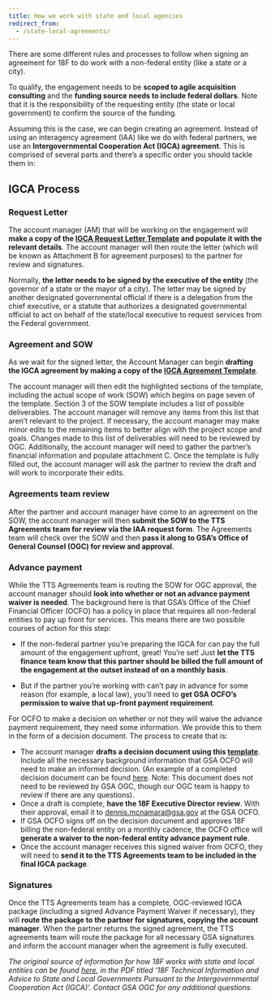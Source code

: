```yaml
---
title: How we work with state and local agencies
redirect_from:
  - /state-local-agreements/
---
```


There are some different rules and processes to follow when signing an agreement for 18F to do work with a non-federal entity (like a state or a city).

To qualify, the engagement needs to be **scoped to agile acquisition consulting** and the **funding source needs to include federal dollars**. Note that it is the responsibility of the requesting entity (the state or local government) to confirm the source of the funding.

Assuming this is the case, we can begin creating an agreement. Instead of using an interagency agreement (IAA) like we do with federal partners, we use an **Intergovernmental Cooperation Act (IGCA) agreement**. This is comprised of several parts and there’s a specific order you should tackle them in:

## IGCA Process

### Request Letter

The account manager (AM) that will be working on the engagement will **make a copy of the [IGCA Request Letter Template](https://docs.google.com/document/d/1e0DemPw6PCMjPDsIF8QYzWvI2n8Ow8bv9HNvtD7eR3A/edit) and populate it with the relevant details**. The account manager will then route the letter (which will be known as Attachment B for agreement purposes) to the partner for review and signatures.

Normally, **the letter needs to be signed by the executive of the entity** (the governor of a state or the mayor of a city). The letter may be signed by another designated governmental official if there is a delegation from the chief executive, or a statute that authorizes a designated governmental official to act on behalf of the state/local executive to request services from the Federal government.

### Agreement and SOW

As we wait for the signed letter, the Account Manager can begin **drafting the IGCA agreement by making a copy of the [IGCA Agreement Template](https://docs.google.com/document/d/1jaNxzcmVaidSKNCEfDCdNZcF6kVFRpPMbQINMpYmtoI/edit?ts=5cab85f3)**.

The account manager will then edit the highlighted sections of the template, including the actual scope of work (SOW) which begins on page seven of the template. Section 3 of the SOW template includes a list of possible deliverables. The account manager will remove any items from this list that aren’t relevant to the project. If necessary, the account manager may make minor edits to the remaining items to better align with the project scope and goals. Changes made to this list of deliverables will need to be reviewed by OGC. Additionally, the account manager will need to gather the partner’s financial information and populate attachment C. Once the template is fully filled out, the account manager will ask the partner to review the draft and will work to incorporate their edits.

### Agreements team review

After the partner and account manager have come to an agreement on the SOW, the account manager will then **submit the SOW to the TTS Agreements team for review via the IAA request form**.
The Agreements team will check over the SOW and then **pass it along to GSA’s Office of General Counsel (OGC) for review and approval**.

### Advance payment

While the TTS Agreements team is routing the SOW for OGC approval, the account manager should **look into whether or not an advance payment waiver is needed**. The background here is that GSA’s Office of the Chief Financial Officer (OCFO) has a policy in place that requires all non-federal entities to pay up front for services. This means there are two possible courses of action for this step:

- If the non-federal partner you’re preparing the IGCA for can pay the full amount of the engagement upfront, great! You’re set! Just **let the TTS finance team know that this partner should be billed the full amount of the engagement at the outset instead of on a monthly basis**.

- But if the partner you’re working with can’t pay in advance for some reason (for example, a local law), you’ll need to **get GSA OCFO’s permission to waive that up-front payment requirement**.

For OCFO to make a decision on whether or not they will waive the advance payment requirement, they need some information. We provide this to them in the form of a decision document. The process to create that is:

- The account manager **drafts a decision document using this [template](https://docs.google.com/document/d/1IZ594KxIg_KD4i4KCWJpnbCsvASOZFfT9mx5djDrG7g/edit)**. Include all the necessary background information that GSA OCFO will need to make an informed decision. (An example of a completed decision document can be found [here](https://drive.google.com/file/d/1ln9Br7o0dHUOKlT8EdjZw2WN1NPgLk8E/view?usp=sharing). Note: This document does not need to be reviewed by GSA OGC, though our OGC team is happy to review if there are any questions).
- Once a draft is complete, **have the 18F Executive Director review**. With their approval, email it to dennis.mcnamara@gsa.gov at the GSA OCFO.
- If GSA OCFO signs off on the decision document and approves 18F billing the non-federal entity on a monthly cadence, the OCFO office will **generate a waiver to the non-federal entity advance payment rule**.
- Once the account manager receives this signed waiver from OCFO, they will need to **send it to the TTS Agreements team to be included in the final IGCA package**.

### Signatures

Once the TTS Agreements team has a complete, OGC-reviewed IGCA package (including a signed Advance Payment Waiver if necessary), they will **route the package to the partner for signatures, copying the account manager**. When the partner returns the signed agreement, the TTS agreements team will route the package for all necessary GSA signatures and inform the account manager when the agreement is fully executed.

_The original source of information for how 18F works with state and local entities can be found [here](https://drive.google.com/drive/u/1/folders/1rV0KkJ8dS9ZFMXwsKJWWTmuidfo5gbv9), in the PDF titled ‘18F Technical Information and Advice to State and Local Governments Pursuant to the Intergovernmental Cooperation Act (IGCA)’. Contact GSA OGC for any additional questions._
